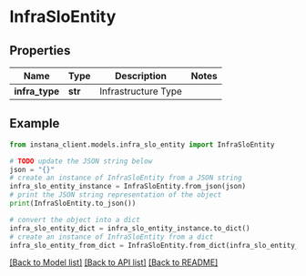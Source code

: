 # InfraSloEntity


## Properties

Name | Type | Description | Notes
------------ | ------------- | ------------- | -------------
**infra_type** | **str** | Infrastructure Type | 

## Example

```python
from instana_client.models.infra_slo_entity import InfraSloEntity

# TODO update the JSON string below
json = "{}"
# create an instance of InfraSloEntity from a JSON string
infra_slo_entity_instance = InfraSloEntity.from_json(json)
# print the JSON string representation of the object
print(InfraSloEntity.to_json())

# convert the object into a dict
infra_slo_entity_dict = infra_slo_entity_instance.to_dict()
# create an instance of InfraSloEntity from a dict
infra_slo_entity_from_dict = InfraSloEntity.from_dict(infra_slo_entity_dict)
```
[[Back to Model list]](../README.md#documentation-for-models) [[Back to API list]](../README.md#documentation-for-api-endpoints) [[Back to README]](../README.md)


